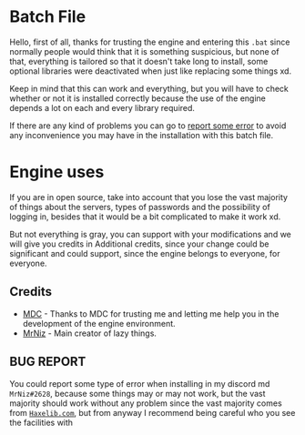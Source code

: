 # Batch File
Hello, first of all, thanks for trusting the engine and entering this `.bat` since normally people would think that it is something suspicious, but none of that, everything is tailored so that it doesn't take long to install, some optional libraries were deactivated when just like replacing some things xd.

Keep in mind that this can work and everything, but you will have to check whether or not it is installed correctly because the use of the engine depends a lot on each and every library required.

If there are any kind of problems you can go to [report some error](#bug-report) to avoid any inconvenience you may have in the installation with this batch file.
# Engine uses
If you are in open source, take into account that you lose the vast majority of things about the servers, types of passwords and the possibility of logging in, besides that it would be a bit complicated to make it work xd.

But not everything is gray, you can support with your modifications and we will give you credits in Additional credits, since your change could be significant and could support, since the engine belongs to everyone, for everyone.

## Credits
- [MDC](https://github.com/MDCYT) - Thanks to MDC for trusting me and letting me help you in the development of the engine environment.
- [MrNiz](https://github.com/MrNiz) - Main creator of lazy things.

## BUG REPORT
You could report some type of error when installing in my discord md `MrNiz#2628`, because some things may or may not work, but the vast majority should work without any problem since the vast majority comes from [`Haxelib.com`](https://haxelib.com), but from anyway I recommend being careful who you see the facilities with
